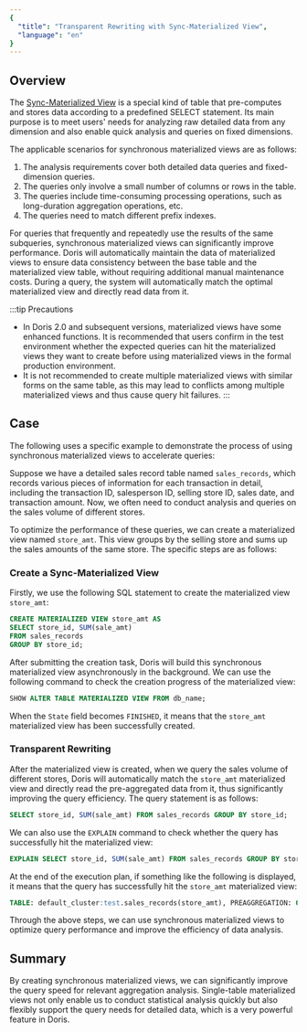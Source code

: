 ```yaml
---
{
  "title": "Transparent Rewriting with Sync-Materialized View",
  "language": "en"
}
---
```


<!-- 
Licensed to the Apache Software Foundation (ASF) under one
or more contributor license agreements.  See the NOTICE file
distributed with this work for additional information
regarding copyright ownership.  The ASF licenses this file
to you under the Apache License, Version 2.0 (the
"License"); you may not use this file except in compliance
with the License.  You may obtain a copy of the License at

  http://www.apache.org/licenses/LICENSE-2.0

Unless required by applicable law or agreed to in writing,
software distributed under the License is distributed on an
"AS IS" BASIS, WITHOUT WARRANTIES OR CONDITIONS OF ANY
KIND, either express or implied.  See the License for the
specific language governing permissions and limitations
under the License.
-->

## Overview

The [Sync-Materialized View](../../materialized-view/sync-materialized-view.md) is a special kind of table that pre-computes and stores data according to a predefined SELECT statement. Its main purpose is to meet users' needs for analyzing raw detailed data from any dimension and also enable quick analysis and queries on fixed dimensions.

The applicable scenarios for synchronous materialized views are as follows:

1. The analysis requirements cover both detailed data queries and fixed-dimension queries.
2. The queries only involve a small number of columns or rows in the table.
3. The queries include time-consuming processing operations, such as long-duration aggregation operations, etc.
4. The queries need to match different prefix indexes.

For queries that frequently and repeatedly use the results of the same subqueries, synchronous materialized views can significantly improve performance. Doris will automatically maintain the data of materialized views to ensure data consistency between the base table and the materialized view table, without requiring additional manual maintenance costs. During a query, the system will automatically match the optimal materialized view and directly read data from it.

:::tip Precautions
- In Doris 2.0 and subsequent versions, materialized views have some enhanced functions. It is recommended that users confirm in the test environment whether the expected queries can hit the materialized views they want to create before using materialized views in the formal production environment.
- It is not recommended to create multiple materialized views with similar forms on the same table, as this may lead to conflicts among multiple materialized views and thus cause query hit failures.
  :::

## Case

The following uses a specific example to demonstrate the process of using synchronous materialized views to accelerate queries:

Suppose we have a detailed sales record table named `sales_records`, which records various pieces of information for each transaction in detail, including the transaction ID, salesperson ID, selling store ID, sales date, and transaction amount. Now, we often need to conduct analysis and queries on the sales volume of different stores.

To optimize the performance of these queries, we can create a materialized view named `store_amt`. This view groups by the selling store and sums up the sales amounts of the same store. The specific steps are as follows:

### Create a Sync-Materialized View

Firstly, we use the following SQL statement to create the materialized view `store_amt`:

```sql
CREATE MATERIALIZED VIEW store_amt AS 
SELECT store_id, SUM(sale_amt) 
FROM sales_records
GROUP BY store_id;
```

After submitting the creation task, Doris will build this synchronous materialized view asynchronously in the background. We can use the following command to check the creation progress of the materialized view:

```sql
SHOW ALTER TABLE MATERIALIZED VIEW FROM db_name;
```

When the `State` field becomes `FINISHED`, it means that the `store_amt` materialized view has been successfully created.

### Transparent Rewriting

After the materialized view is created, when we query the sales volume of different stores, Doris will automatically match the `store_amt` materialized view and directly read the pre-aggregated data from it, thus significantly improving the query efficiency. The query statement is as follows:

```sql
SELECT store_id, SUM(sale_amt) FROM sales_records GROUP BY store_id;
```

We can also use the `EXPLAIN` command to check whether the query has successfully hit the materialized view:

```sql
EXPLAIN SELECT store_id, SUM(sale_amt) FROM sales_records GROUP BY store_id;
```

At the end of the execution plan, if something like the following is displayed, it means that the query has successfully hit the `store_amt` materialized view:

```sql
TABLE: default_cluster:test.sales_records(store_amt), PREAGGREGATION: ON
```

Through the above steps, we can use synchronous materialized views to optimize query performance and improve the efficiency of data analysis.

## Summary

By creating synchronous materialized views, we can significantly improve the query speed for relevant aggregation analysis. Single-table materialized views not only enable us to conduct statistical analysis quickly but also flexibly support the query needs for detailed data, which is a very powerful feature in Doris. 